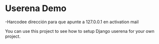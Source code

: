 # Userena Demo

-Harcodee dirección para que apunte a 127.0.0.1 en activation mail

You can use this project to see how to setup Django userena for your own
project.
